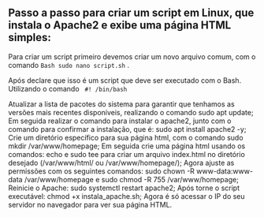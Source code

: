 ## Passo a passo para criar um script em Linux, que instala o Apache2 e exibe uma página HTML simples:

Para criar um script primeiro devemos criar um novo arquivo comum, com o comando ```Bash sudo nano script.sh``` .

Após declare que isso é um script que deve ser executado com o Bash. Utilizando o comando ``` #! /bin/bash```

Atualizar a lista de pacotes do sistema para garantir que tenhamos as versões mais recentes disponíveis, realizando o comando sudo apt update;
Em seguida realizar o comando para instalar o apache2, junto com o comando para confirmar a instalação, que é: sudo apt install apache2 -y;
Crie um diretório específico para sua página html, com o comando sudo mkdir /var/www/homepage;
Em seguida crie uma página html usando os comandos: echo e sudo tee para criar um arquivo index.html no diretório desejado (/var/www/html/ ou /var/www/homepage/);
Agora ajuste as permissões com os seguintes comandos: sudo chown -R www-data:www-data /var/www/homepage e sudo chmod -R 755 /var/www/homepage;
Reinicie o Apache: sudo systemctl restart apache2;
Após torne o script executável: chmod +x instala_apache.sh;
Agora é só acessar o IP do seu servidor no navegador para ver sua página HTML.
